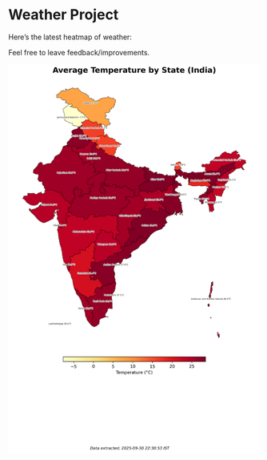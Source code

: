 # Weather Project

Here’s the latest heatmap of weather:

Feel free to leave feedback/improvements.

![India Heatmap](docs/assets/india_heatmap.png?v=DC0CC7)
